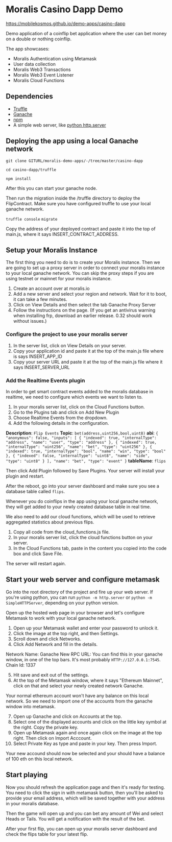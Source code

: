 # Moralis Casino Dapp Demo

https://mobilekosmos.github.io/demo-apps/casino-dapp

Demo application of a coinflip bet application where the user can bet money on a double or nothing coinflip. 

The app showcases:
- Moralis Authentication using Metamask
- User data collection
- Moralis Web3 Transactions
- Moralis Web3 Event Listener
- Moralis Cloud Functions

## Dependencies
- [Truffle](https://www.trufflesuite.com/truffle)
- [Ganache](https://www.trufflesuite.com/ganache)
- [npm](https://www.npmjs.com/get-npm)
- A simple web server, like [python http.server](https://www.python.org/)

## Deploying the app using a local Ganache network
```
git clone GITURL/moralis-demo-apps/-/tree/master/casino-dapp
```

```
cd casino-dapp/truffle
```

```
npm install
```
After this you can start your ganache node. 

Then run the migration inside the /truffle directory to deploy the FlipContract. Make sure you have configured truffle to use your local ganache network. 

```truffle console```
```migrate```

Copy the address of your deployed contract and paste it into the top of main.js, where it says INSERT_CONTRACT_ADDRESS. 

## Setup your Moralis Instance
The first thing you need to do is to create your Moralis instance. Then we are going to set up a proxy server in order to connect your moralis instance to your local ganache network. You can skip the proxy steps if you are using testnet or mainnet for your moralis instance.

1. Create an account over at moralis.io
2. Add a new server and select your region and network. Wait for it to boot, it can take a few minutes.
3. Click on View Details and then select the tab Ganache Proxy Server
4. Follow the instructions on the page. (If you get an antivirus warning when installing frp, download an earlier release. 0.32 should work without issues.)

### Configure the project to use your moralis server
1. In the server list, click on View Details on your server.
2. Copy your application id and paste it at the top of the main.js file where is says INSERT_APP_ID
3. Copy your server URL and paste it at the top of the main.js file where it says INSERT_SERVER_URL

### Add the Realtime Events plugin
In order to get smart contract events added to the moralis database in realtime, we need to configure which events we want to listen to. 

1. In your moralis server list, click on the Cloud Functions button.
2. Go to the Plugins tab and click on Add New Plugin
3. Choose Realtime Events from the dropdown.
4. Add the following details in the configuration.

**Description**: ```Flip Events```
**Topic**: ```bet(address,uint256,bool,uint8)```
**abi**: ```{
  "anonymous": false,
  "inputs": [
    {
      "indexed": true,
      "internalType": "address",
      "name": "user",
      "type": "address"
    },
    {
      "indexed": true,
      "internalType": "uint256",
      "name": "bet",
      "type": "uint256"
    },
    {
      "indexed": true,
      "internalType": "bool",
      "name": "win",
      "type": "bool"
    },
    {
      "indexed": false,
      "internalType": "uint8",
      "name": "side",
      "type": "uint8"
    }
  ],
  "name": "bet",
  "type": "event"
}```
**tableName**: ```flips```

Then click Add Plugin followed by Save Plugins. Your server will install your plugin and restart.

After the reboot, go into your server dashboard and make sure you see a database table called ```flips```.

Whenever you do coinflips in the app using your local ganache network, they will get added to your newly created database table in real time.

We also need to add our cloud functions, which will be used to retrieve aggregated statistics about previous flips. 

1. Copy all code from the cloud_functions.js file.
2. In your moralis server list, click the cloud functions button on your server. 
3. In the Cloud Functions tab, paste in the content you copied into the code box and click Save File.

The server will restart again.

## Start your web server and configure metamask
Go into the root directory of the project and fire up your web server. If you're using python, you can run ```python -m http.server``` or ```python -m SimpleHTTPServer```, depending on your python version.

Open up the hosted web page in your browser and let's configure Metamask to work with your local ganache network. 

1. Open up your Metamask wallet and enter your password to unlock it.
2. Click the image at the top right, and then Settings.
3. Scroll down and click Networks.
4. Click Add Network and fill in the details.

Network Name: Ganache
New RPC URL: You can find this in your ganache window, in one of the top bars. It's most probably ```HTTP://127.0.0.1:7545```. 
Chain Id: 1337

5. Hit save and exit out of the settings.
6. At the top of the Metamask window, where it says "Ethereum Mainnet", click on that and select your newly created network Ganache. 

Your normal ethereum account won't have any balance on this local network. So we need to import one of the accounts from the ganache window into metamask. 

7. Open up Ganache and click on Accounts at the top. 
8. Select one of the displayed accounts and click on the little key symbol at the right. Copy the private key.
9. Open up Metamask again and once again click on the image at the top right. Then click on Import Acccount.  
10. Select Private Key as type and paste in your key. Then press Import.

Your new accound should now be selected and your should have a balance of 100 eth on this local network. 

## Start playing
Now you should refresh the application page and then it's ready for testing. You need to click the sign in with metamask button, then you'll be asked to provide your email address, which will be saved together with your address in your moralis database. 

Then the game will open up and you can bet any amount of Wei and select Heads or Tails. You will get a notification with the result of the bet. 

After your first flip, you can open up your moralis server dashboard and check the flips table for your latest flip. 
